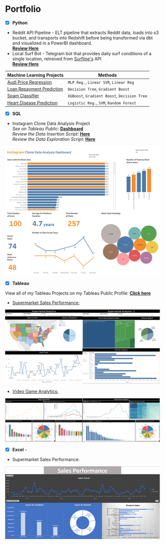 # Portfolio

- [x] **Python** 
 - Reddit API Pipeline - ELT pipeline that extracts Reddit data, loads into s3 bucket, and transports into Redshift before being transformed via dbt and visualized in a PowerBI dashboard. <br />
 **[Review Here](https://github.com/BWalliz/Reddit-ELT-Pipeline/)**
 - Local Surf Bot - Telegram bot that provides daily surf conditions of a single location, retreived from [Surfline's](https://www.surfline.com/) API <br />
 **[Review Here](https://github.com/BWalliz/Surfline-Forecast-Bot)**

| Machine Learning Projects | Methods |
| ------------------------- | ----------- |
| [Audi Price Regression](https://github.com/BWalliz/Portfolio/blob/main/Python/Machine%20Learning/Audi%20Price%20Regression/audi_price_regression.ipynb) | `MLP Reg.`, `Linear SVR`, `Linear Reg` |
| [Loan Repayment Prediction](https://github.com/BWalliz/Portfolio/blob/main/Python/Machine%20Learning/Loan%20Repayment%20Prediction/loan_repayment_prediction.ipynb) | `Decision Tree`, `Gradient Boost` |
| [Spam Classifier](https://github.com/BWalliz/Portfolio/blob/main/Python/Machine%20Learning/Spam%20Classifier/spam_classifier.ipynb) | `XGBoost`, `Gradient Boost`, `Decision Tree` | 
| [Heart Disease Prediction](https://github.com/BWalliz/Portfolio/blob/main/Python/Machine%20Learning/Heart%20Disease%20Prediction/heart_disease_prediction.ipynb) | `Logistic Reg.`, `SVM`, `Random Forest` |

- [x] **SQL** 
 - Instagram Clone Data Analysis Project<br />
 *See on Tableau Public:* **[Dashboard](https://public.tableau.com/views/InstagramCloneDataAnalysisDashboard_16515121408130/InstagramCloneDataAnalysisDashboard?:language=en-US&:display_count=n&:origin=viz_share_link)** <br />
 *Review the Data Insertion Script:* **[Here](https://github.com/BWalliz/Instagram-Clone-MySQL/blob/main/ig_clone_insertion_script.sql)** <br />
 *Review the Data Exploration Script:* **[Here](https://github.com/BWalliz/Instagram-Clone-MySQL/blob/main/ig_clone_data_exploration.sql)** 

![Instagram Clone Dashboard](https://github.com/BWalliz/Portfolio/blob/main/Assets/instagram_clone_data_analysis_dashboard.png)

- [x] **Tableau** 

View all of my Tableau Projects on my Tableau Public Profile: **[Click here](https://public.tableau.com/app/profile/brandon.wallace)**

  - [Supermarket Sales Performance:](https://public.tableau.com/views/SupermarketSalesPerformance_16327699218330/SupermarketAnalytics-1?:language=en-US&:display_count=n&:origin=viz_share_link)

![Supermarket Sales Performance](https://github.com/BWalliz/Portfolio/blob/main/Assets/supermarket_sales_dashboard.png)

  - [Video Game Analytics:](https://public.tableau.com/views/VideoGameAnalytics/Dashboard1?:language=en-US&:display_count=n&:origin=viz_share_link)

![Video Game Analytics](https://github.com/BWalliz/Portfolio/blob/main/Assets/video_game_dashboard.png)

- [x] **Excel** -

- Supermarket Sales Performance:

![Supermarket Sales Performance](https://github.com/BWalliz/Portfolio/blob/main/Assets/supermarket_sales_xlsx.png)



